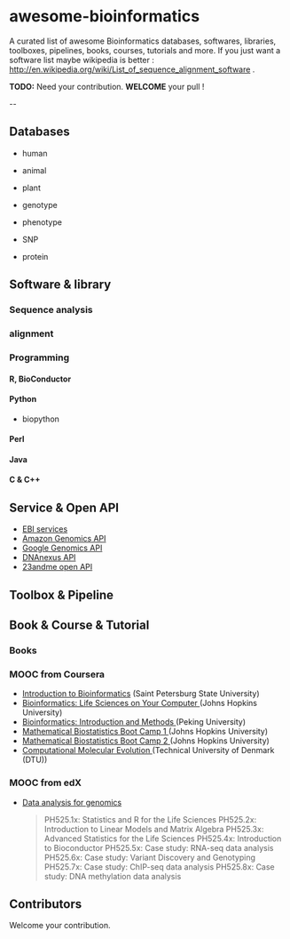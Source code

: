 awesome-bioinformatics
======================

A curated list of awesome Bioinformatics databases, softwares, libraries, toolboxes, pipelines, books, courses, tutorials and more. If you just want a software list maybe wikipedia is better : http://en.wikipedia.org/wiki/List_of_sequence_alignment_software .

**TODO:** Need your contribution. **WELCOME** your pull !

-- 

## Databases 
- human
- animal
- plant

- genotype 
- phenotype 

- SNP
- protein 

## Software & library 
### Sequence analysis 

### alignment 

### Programming 

#### R, BioConductor 

#### Python
* biopython

#### Perl

#### Java 

#### C & C++ 

## Service & Open API
* [EBI services](http://www.ebi.ac.uk/services) 
* [Amazon Genomics API](http://aws.amazon.com/genomics)
* [Google Genomics API](http://cloud.google.com/genomics)
* [DNAnexus API ](https://wiki.dnanexus.com/Home)
* [23andme open API](https://api.23andme.com)

## Toolbox & Pipeline 

## Book & Course & Tutorial 
### Books


### MOOC from Coursera
- [Introduction to Bioinformatics](https://www.coursera.org/course/bioinfo) (Saint Petersburg State University)
- [Bioinformatics: Life Sciences on Your Computer ](https://www.coursera.org/course/bioinform) (Johns Hopkins University)
- [Bioinformatics: Introduction and Methods ](https://www.coursera.org/course/pkubioinfo) (Peking University)
- [Mathematical Biostatistics Boot Camp 1 ](https://www.coursera.org/course/biostats) (Johns Hopkins University)
- [Mathematical Biostatistics Boot Camp 2 ](https://www.coursera.org/course/biostats2) (Johns Hopkins University)
- [Computational Molecular Evolution ](https://www.coursera.org/course/molevol) (Technical University of Denmark (DTU))

### MOOC from edX
- [Data analysis for genomics](https://www.edx.org/course/statistics-r-life-sciences-harvardx-ph525-1x)

    >PH525.1x: Statistics and R for the Life Sciences
    >PH525.2x: Introduction to Linear Models and Matrix Algebra
    >PH525.3x: Advanced Statistics for the Life Sciences
    >PH525.4x: Introduction to Bioconductor
    >PH525.5x: Case study: RNA-seq data analysis
    >PH525.6x: Case study: Variant Discovery and Genotyping
    >PH525.7x: Case study: ChIP-seq data analysis
    >PH525.8x: Case study: DNA methylation data analysis

## Contributors 
Welcome your contribution. 
